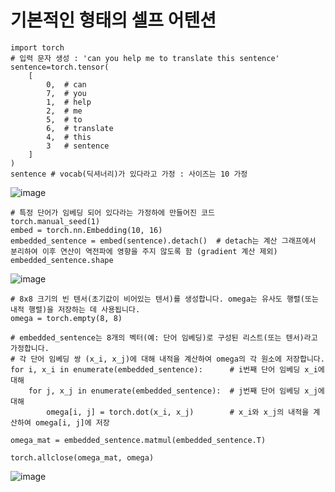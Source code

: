 # 기본적인 형태의 셀프 어텐션
```
import torch
# 입력 문자 생성 : 'can you help me to translate this sentence'
sentence=torch.tensor(
    [
        0,  # can
        7,  # you
        1,  # help
        2,  # me
        5,  # to
        6,  # translate
        4,  # this
        3   # sentence
    ]
)
sentence # vocab(딕셔너리)가 있다라고 가정 : 사이즈는 10 가정
```
![image](https://github.com/user-attachments/assets/ca956c45-8491-4abf-be24-10011acbe7af)

```
# 특정 단어가 임베딩 되어 있다라는 가정하에 만들어진 코드
torch.manual_seed(1)
embed = torch.nn.Embedding(10, 16)
embedded_sentence = embed(sentence).detach()  # detach는 계산 그래프에서 분리하여 이후 연산이 역전파에 영향을 주지 않도록 함 (gradient 계산 제외)
embedded_sentence.shape
```
![image](https://github.com/user-attachments/assets/57b5b50f-c63b-46b2-8f84-c7aa2566287f)

```
# 8x8 크기의 빈 텐서(초기값이 비어있는 텐서)를 생성합니다. omega는 유사도 행렬(또는 내적 행렬)을 저장하는 데 사용됩니다.
omega = torch.empty(8, 8)

# embedded_sentence는 8개의 벡터(예: 단어 임베딩)로 구성된 리스트(또는 텐서)라고 가정합니다.
# 각 단어 임베딩 쌍 (x_i, x_j)에 대해 내적을 계산하여 omega의 각 원소에 저장합니다.
for i, x_i in enumerate(embedded_sentence):      # i번째 단어 임베딩 x_i에 대해
    for j, x_j in enumerate(embedded_sentence):  # j번째 단어 임베딩 x_j에 대해
        omega[i, j] = torch.dot(x_i, x_j)        # x_i와 x_j의 내적을 계산하여 omega[i, j]에 저장
```
```
omega_mat = embedded_sentence.matmul(embedded_sentence.T)
```
```
torch.allclose(omega_mat, omega) 
```
![image](https://github.com/user-attachments/assets/5ccc1ff7-bc35-4273-854a-d48b8496e0a1)

